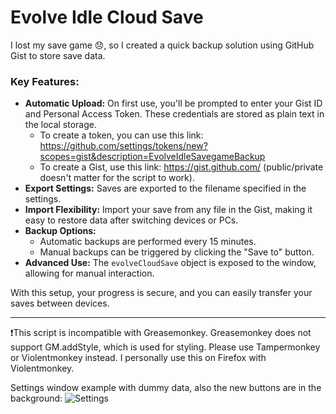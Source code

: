 # Evolve Idle Cloud Save

I lost my save game 😞, so I created a quick backup solution using GitHub Gist to store save data. 

### Key Features:
- **Automatic Upload:** On first use, you'll be prompted to enter your Gist ID and Personal Access Token. These credentials are stored as plain text in the local storage. 
  - To create a token, you can use this link: https://github.com/settings/tokens/new?scopes=gist&description=EvolveIdleSavegameBackup
  - To create a Gist, use this link: https://gist.github.com/ (public/private doesn't matter for the script to work).
- **Export Settings:** Saves are exported to the filename specified in the settings.
- **Import Flexibility:** Import your save from any file in the Gist, making it easy to restore data after switching devices or PCs.
- **Backup Options:**
  - Automatic backups are performed every 15 minutes.
  - Manual backups can be triggered by clicking the "Save to" button.
- **Advanced Use:** The `evolveCloudSave` object is exposed to the window, allowing for manual interaction.

With this setup, your progress is secure, and you can easily transfer your saves between devices.

----
❗This script is incompatible with Greasemonkey. Greasemonkey does not support GM.addStyle, which is used for styling. Please use Tampermonkey or Violentmonkey instead. I personally use this on Firefox with Violentmonkey.

Settings window example with dummy data, also the new buttons are in the background:
![Settings](https://i.imgur.com/EUujcoO.png)

<!-- [imgur album](https://imgur.com/a/o791v3t) -->